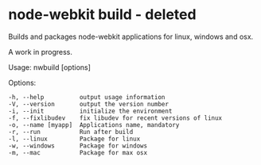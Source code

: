 node-webkit build - deleted
=================

Builds and packages node-webkit applications for linux, windows and osx.

A work in progress.

  Usage: nwbuild [options]

  Options:

    -h, --help          output usage information
    -V, --version       output the version number
    -i, --init          initialize the environment
    -f, --fixlibudev    fix libudev for recent versions of linux
    -o, --name [myapp]  Applications name, mandatory
    -r, --run           Run after build
    -l, --linux         Package for linux
    -w, --windows       Package for windows
    -m, --mac           Package for max osx
